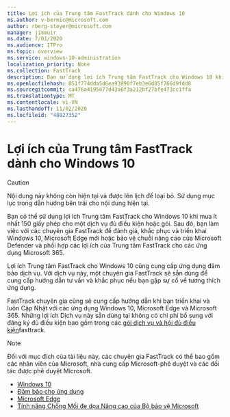 ```yaml
---
title: Lợi ích của Trung tâm FastTrack dành cho Windows 10
ms.author: v-bermic@microsoft.com
author: rberg-steyer@microsoft.com
manager: jimmuir
ms.date: 7/01/2020
ms.audience: ITPro
ms.topic: overview
ms.service: windows-10-administration
localization_priority: None
ms.collection: FastTrack
description: Bạn sử dụng lợi ích Trung tâm FastTrack cho Windows 10 khi mua  *ít nhất*  150 giấy phép cho một dịch vụ hoặc gói đủ điều kiện.
ms.openlocfilehash: 851f774dda5d6ea93890f7eb3e6d85f766d9fdd8
ms.sourcegitcommit: ca476a4195477d43a6f3a212bf27bfe473cc1ffa
ms.translationtype: MT
ms.contentlocale: vi-VN
ms.lasthandoff: 11/02/2020
ms.locfileid: "48827352"
---
```

# <a name="fasttrack-center-benefit-for-windows-10"></a>Lợi ích của Trung tâm FastTrack dành cho Windows 10

> [!CAUTION]
> Nội dung này không còn hiện tại và được lên lịch để loại bỏ. Sử dụng mục lục trong dẫn hướng bên trái cho nội dung hiện tại.

Bạn có thể sử dụng lợi ích Trung tâm FastTrack cho Windows 10 khi mua ít nhất 150 giấy phép cho một dịch vụ đủ điều kiện hoặc gói. Sau đó, bạn làm việc với các chuyên gia FastTrack để đánh giá, khắc phục và triển khai Windows 10, Microsoft Edge mới hoặc bảo vệ chuỗi nâng cao của Microsoft Defender và phối hợp các lợi ích của Trung tâm FastTrack cho các ứng dụng Microsoft 365. 

Lợi ích Trung tâm FastTrack cho Windows 10 cũng cung cấp ứng dụng đảm bảo dịch vụ. Với dịch vụ này, một chuyên gia FastTrack sẽ sẵn dùng để cung cấp hướng dẫn tư vấn và khắc phục nếu bạn gặp sự cố về tương thích ứng dụng. 

FastTrack chuyên gia cũng sẽ cung cấp hướng dẫn khi bạn triển khai và luôn Cập Nhật với các ứng dụng Windows 10, Microsoft Edge và Microsoft 365. Những lợi ích Dịch vụ này sẵn dùng tại không có chi phí bổ sung với đăng ký đủ điều kiện bao gồm trong các [gói dịch vụ và hội đủ điều kiện](M365-eligible-services-and-plans.md)fasttrack.
  
> [!NOTE]
> Đối với mục đích của tài liệu này, các chuyên gia FastTrack có thể bao gồm các nhân viên của Microsoft, nhà cung cấp Microsoft-phê duyệt và các đối tác được phê duyệt Microsoft. 
    
- [Windows 10](Win-10-windows-10.md)
- [Đảm bảo cho ứng dụng](Win-10-app-assure.md)
- [Microsoft Edge](Win-10-microsoft-edge.md)
- [Tính năng Chống Mối đe dọa Nâng cao của Bộ bảo vệ Microsoft](Win-10-microsoft-defender-atp.md)

